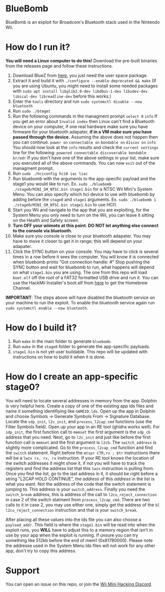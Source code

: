# BlueBomb

BlueBomb is an exploit for Broadcom's Bluetooth stack used in the Nintendo Wii.

# How do I run it?

__You will need a Linux computer to do this!__
Download the pre-built binaries from the releases page and follow these instructions.
1. Download BlueZ from [here](http://www.bluez.org/download/), you just need the user space package.
2. Extract it and build it with `./configure --enable-deprecated && make` (If you are using Ubuntu, you might need to install some needed packages with `sudo apt install libglib2.0-dev libdbus-1-dev libudev-dev libical-dev libreadline-dev` before this works.)
3. Enter the `tools` directory and run `sudo systemctl disable --now bluetooth`
4. Run `sudo ./btmgmt`
5. Run the following commands in the managment prompt
    `select 0`
    `info`
    If you get an error about `Invalid index` then Linux can't find a Bluetooth device on your computer, if one real hardware make sure you have firmware for your bluetooth adapater, __if in a VM make sure you have passed through the device.__
    Assuming the above does not happen then you can continue.
    `power on`
    `connectable on`
    `bondable on`
    `discov on`
    `info`
    You should now look at the `info` results and check the `current settings` line for the following:
    `powered connectable discoverable bondable br/edr`
    If you don't have one of the above settings in your list, make sure you executed all of the above commands.
    You can now `exit` out of the managment prompt.
6. Run `sudo ./hciconfig hci0 iac liac`
7. Run bluebomb with the arguments to the app-specific payload and the stage1 you would like to run.
    Ex. `sudo ./bluebomb ./stage0/MINI_SM_NTSC.bin stage1.bin` for a NTSC Wii Mini's System Menu.
    You can also specify which hci device to use with bluebomb by adding before the `stage0` and `stage1` arguments.
    Ex. `sudo ./bluebomb 1 ./stage0/MINI_SM_NTSC.bin stage1.bin` to use HCI1.
8. Start you Wii and navigate to the app that you are exploiting, for the System Menu you only need to turn on the Wii, you can leave it sitting on the Health and Safety screen.
9. __Turn OFF your wiimote at this point. DO NOT let anything else connect to the console via bluetooth.__
10. Make sure you console is close to your bluetooth adapater. You may have to move it closer to get it in range; this will depend on your adapater.
11. Click the SYNC button on your console. You may have to click is several times in a row before it sees the computer.
    You will know it is connected when bluebomb prints "Got connection handle: #"
    Stop pushing the SYNC button and wait for bluebomb to run, what happens will depend on what `stage1.bin` you are using.
    The one from this repo will load `boot.elf` off the root of a FAT32 formatted USB drive and run it. You can use the HackMii Installer's boot.elf from [here](https://bootmii.org/download/) to get the Homebrew Channel.

__IMPORTANT__: The steps above will have disabled the bluetooth service on your machine to run the exploit. To enable the bluetooth service again run `sudo systemctl enable --now bluetooth`.

# How do I build it?

1. Run `make` in the main folder to generate `bluebomb`.
2. Run `make` in the `stage0` folder to generate the app-specific payloads.
3. `stage1.bin` is not yet user buildable. This repo will be updated with instructions on how to build it when it is done.

# How do I create an app-specific stage0?

You will need to locate several addresses in memory from the app. Dolphin is very helpful here.
Create a copy of one of the existing app lds files and name it something identifiying like `GAMEID.lds`.
Open up the app in Dolphin and choose Symbols -> Generate Symbols From -> Signature Database.
Locate the `sdp_init`, `l2c_init`, and `process_l2cap_cmd` functions (use the Filter Symbols field).
Open up your app in an RE tool (ghidra works well).
For `sdp_init`, the first function call to `memset` the first argument is the `sdp_cb` address that you need.
Next, go to `l2c_init` and just like before the first function call is `memset` and the first argument is `l2cb`.
The `switch_address` is slightly more complicated. Go to the `process_l2cap_cmd` function and find the `switch` statement. Right before the `mtspr CTR,rx ; btr` instructions there will be a `lwzx rx, rx, rx` instruction. If your RE tool knows the location of the switch addresses it might show it, if not you will have to track the registers and find the address list that this `lwzx` instruction is pulling from. Once you find the list, go to the last address in it, it should be right before a string "L2CAP HOLD CONTINUE", the *address* of this *address* in the list is what you want. Not the address of the code that the switch statement is jumping to. This address is your `switch_address`.
Finally you need the `switch_break` address, this is address of the call to `l2cu_reject_connection` in case 2 of the switch statment from `process_l2cap_cmd`. There are two calls to it in case 2, you may use either one, simply get the address of the `bl l2cu_reject_connection` instruction and that is your `switch_break`.

After placing all these values into the lds file you can also choose a `payload_addr`. This field is where the `stage1.bin` will be read into when the exploit runs, you __WILL__ have to adjust this to a memory region that isn't in use by your app when the exploit is running. If unsure you can try something like 512kb before the end of mem1 (0x81780000). Please note the addresse used in the System Menu lds files will not work for any other app, don't try to copy this address.

# Support
You can open an issue on this repo, or join the [Wii Mini Hacking Discord](https://discord.gg/MYm9kB7).
